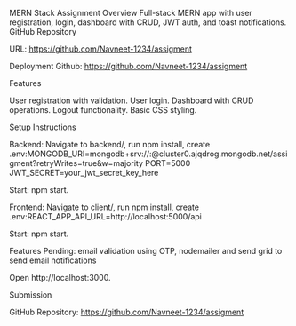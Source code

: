 MERN Stack Assignment
Overview
Full-stack MERN app with user registration, login, dashboard with CRUD, JWT auth, and toast notifications.
GitHub Repository

URL: https://github.com/Navneet-1234/assigment

Deployment
Github: https://github.com/Navneet-1234/assigment


Features

User registration with validation.
User login.
Dashboard with CRUD operations.
Logout functionality.
Basic CSS styling.

Setup Instructions

Backend:
Navigate to backend/, run npm install, create .env:MONGODB_URI=mongodb+srv://<username>:<password>@cluster0.ajqdrog.mongodb.net/assigment?retryWrites=true&w=majority
PORT=5000
JWT_SECRET=your_jwt_secret_key_here


Start: npm start.


Frontend:
Navigate to client/, run npm install, create .env:REACT_APP_API_URL=http://localhost:5000/api


Start: npm start.

Features Pending: email validation using OTP, nodemailer and send grid to send email notifications


Open http://localhost:3000.

Submission

GitHub Repository: https://github.com/Navneet-1234/assigment

